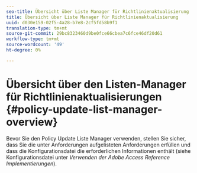 ```yaml
---
seo-title: Übersicht über Liste Manager für Richtlinienaktualisierung
title: Übersicht über Liste Manager für Richtlinienaktualisierung
uuid: d030e159-02f5-4a28-b7e8-2cf5fd58b9f1
translation-type: tm+mt
source-git-commit: 29bc8323460d9be0fce66cbea7c6fce46df20d61
workflow-type: tm+mt
source-wordcount: '49'
ht-degree: 0%

---
```



# Übersicht über den Listen-Manager für Richtlinienaktualisierungen {#policy-update-list-manager-overview}

Bevor Sie den Policy Update Liste Manager verwenden, stellen Sie sicher, dass Sie die unter Anforderungen aufgelisteten Anforderungen erfüllen und dass die Konfigurationsdatei die erforderlichen Informationen enthält (siehe Konfigurationsdatei unter *Verwenden der Adobe Access Reference Implementierungen*).
